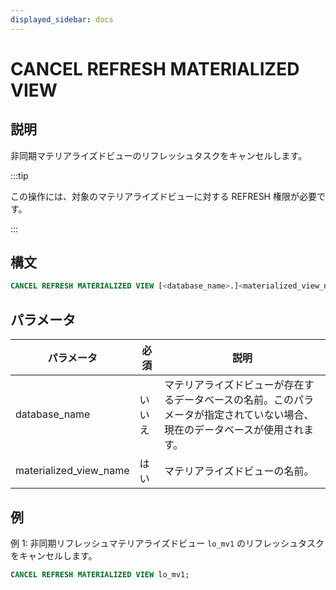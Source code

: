```yaml
---
displayed_sidebar: docs
---
```


# CANCEL REFRESH MATERIALIZED VIEW

## 説明

非同期マテリアライズドビューのリフレッシュタスクをキャンセルします。

:::tip

この操作には、対象のマテリアライズドビューに対する REFRESH 権限が必要です。

:::

## 構文

```SQL
CANCEL REFRESH MATERIALIZED VIEW [<database_name>.]<materialized_view_name>
```

## パラメータ

| **パラメータ**            | **必須**   | **説明**                                                        |
| ---------------------- | ------------ | ------------------------------------------------------------ |
| database_name          | いいえ       | マテリアライズドビューが存在するデータベースの名前。このパラメータが指定されていない場合、現在のデータベースが使用されます。 |
| materialized_view_name | はい         | マテリアライズドビューの名前。                               |

## 例

例 1: 非同期リフレッシュマテリアライズドビュー `lo_mv1` のリフレッシュタスクをキャンセルします。

```SQL
CANCEL REFRESH MATERIALIZED VIEW lo_mv1;
```